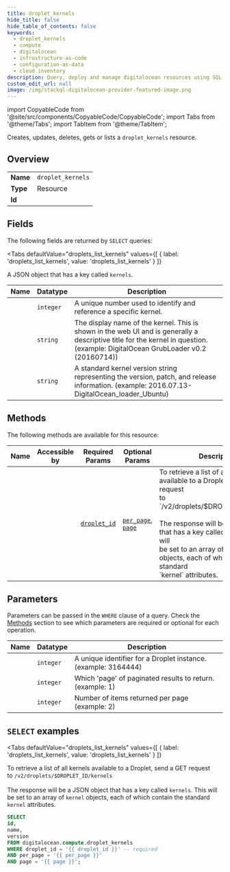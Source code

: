 ```yaml
--- 
title: droplet_kernels
hide_title: false
hide_table_of_contents: false
keywords:
  - droplet_kernels
  - compute
  - digitalocean
  - infrastructure-as-code
  - configuration-as-data
  - cloud inventory
description: Query, deploy and manage digitalocean resources using SQL
custom_edit_url: null
image: /img/stackql-digitalocean-provider-featured-image.png
---
```


import CopyableCode from '@site/src/components/CopyableCode/CopyableCode';
import Tabs from '@theme/Tabs';
import TabItem from '@theme/TabItem';

Creates, updates, deletes, gets or lists a <code>droplet_kernels</code> resource.

## Overview
<table><tbody>
<tr><td><b>Name</b></td><td><code>droplet_kernels</code></td></tr>
<tr><td><b>Type</b></td><td>Resource</td></tr>
<tr><td><b>Id</b></td><td><CopyableCode code="digitalocean.compute.droplet_kernels" /></td></tr>
</tbody></table>

## Fields

The following fields are returned by `SELECT` queries:

<Tabs
    defaultValue="droplets_list_kernels"
    values={[
        { label: 'droplets_list_kernels', value: 'droplets_list_kernels' }
    ]}
>
<TabItem value="droplets_list_kernels">

A JSON object that has a key called `kernels`.

<table>
<thead>
    <tr>
    <th>Name</th>
    <th>Datatype</th>
    <th>Description</th>
    </tr>
</thead>
<tbody>
<tr>
    <td><CopyableCode code="id" /></td>
    <td><code>integer</code></td>
    <td>A unique number used to identify and reference a specific kernel.</td>
</tr>
<tr>
    <td><CopyableCode code="name" /></td>
    <td><code>string</code></td>
    <td>The display name of the kernel. This is shown in the web UI and is generally a descriptive title for the kernel in question. (example: DigitalOcean GrubLoader v0.2 (20160714))</td>
</tr>
<tr>
    <td><CopyableCode code="version" /></td>
    <td><code>string</code></td>
    <td>A standard kernel version string representing the version, patch, and release information. (example: 2016.07.13-DigitalOcean_loader_Ubuntu)</td>
</tr>
</tbody>
</table>
</TabItem>
</Tabs>

## Methods

The following methods are available for this resource:

<table>
<thead>
    <tr>
    <th>Name</th>
    <th>Accessible by</th>
    <th>Required Params</th>
    <th>Optional Params</th>
    <th>Description</th>
    </tr>
</thead>
<tbody>
<tr>
    <td><a href="#droplets_list_kernels"><CopyableCode code="droplets_list_kernels" /></a></td>
    <td><CopyableCode code="select" /></td>
    <td><a href="#parameter-droplet_id"><code>droplet_id</code></a></td>
    <td><a href="#parameter-per_page"><code>per_page</code></a>, <a href="#parameter-page"><code>page</code></a></td>
    <td>To retrieve a list of all kernels available to a Droplet, send a GET request<br />to `/v2/droplets/$DROPLET_ID/kernels`<br /><br />The response will be a JSON object that has a key called `kernels`. This will<br />be set to an array of `kernel` objects, each of which contain the standard<br />`kernel` attributes.<br /></td>
</tr>
</tbody>
</table>

## Parameters

Parameters can be passed in the `WHERE` clause of a query. Check the [Methods](#methods) section to see which parameters are required or optional for each operation.

<table>
<thead>
    <tr>
    <th>Name</th>
    <th>Datatype</th>
    <th>Description</th>
    </tr>
</thead>
<tbody>
<tr id="parameter-droplet_id">
    <td><CopyableCode code="droplet_id" /></td>
    <td><code>integer</code></td>
    <td>A unique identifier for a Droplet instance. (example: 3164444)</td>
</tr>
<tr id="parameter-page">
    <td><CopyableCode code="page" /></td>
    <td><code>integer</code></td>
    <td>Which 'page' of paginated results to return. (example: 1)</td>
</tr>
<tr id="parameter-per_page">
    <td><CopyableCode code="per_page" /></td>
    <td><code>integer</code></td>
    <td>Number of items returned per page (example: 2)</td>
</tr>
</tbody>
</table>

## `SELECT` examples

<Tabs
    defaultValue="droplets_list_kernels"
    values={[
        { label: 'droplets_list_kernels', value: 'droplets_list_kernels' }
    ]}
>
<TabItem value="droplets_list_kernels">

To retrieve a list of all kernels available to a Droplet, send a GET request<br />to `/v2/droplets/$DROPLET_ID/kernels`<br /><br />The response will be a JSON object that has a key called `kernels`. This will<br />be set to an array of `kernel` objects, each of which contain the standard<br />`kernel` attributes.<br />

```sql
SELECT
id,
name,
version
FROM digitalocean.compute.droplet_kernels
WHERE droplet_id = '{{ droplet_id }}' -- required
AND per_page = '{{ per_page }}'
AND page = '{{ page }}';
```
</TabItem>
</Tabs>
